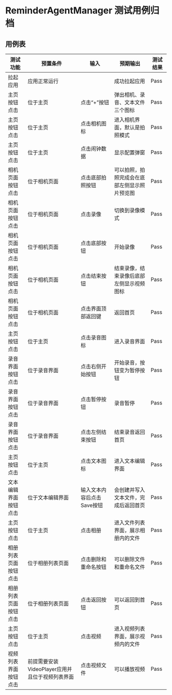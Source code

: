 # ReminderAgentManager 测试用例归档

## 用例表

|测试功能|预置条件|输入|预期输出|测试结果|
|--------------------------------|--------------------------------|--------------------------------|--------------------------------|--------------------------------|
|拉起应用|	 应用正常运行|		|成功拉起应用|Pass|
|主页按钮点击|	位于主页|     点击“+”按钮|弹出相机、录音、文本文件三个图标|Pass|
|主页按钮点击|	位于主页|     点击相机图标|  进入相机界面，默认是拍照模式 |Pass|
|主页按钮点击|	位于主页|   点击闹钟数据|	显示配置弹窗|Pass|
|相机页面按钮点击|	位于相机页面|		点击底部拍照按钮|可以拍照，拍照完成会在底部左侧显示照片预览图|Pass|
|相机页面按钮点击|	位于相机页面|   点击录像|  切换到录像模式 |Pass|
|相机页面按钮点击|	位于相机页面|		点击底部按钮|开始录像|Pass|
|相机页面按钮点击|	位于相机页面|		点击结束按钮|结束录像，结束录像后底部左侧显示视频图标|Pass|
|相机页面按钮点击|	位于相机页面|   点击界面顶部返回键|	返回首页|Pass|
|主页按钮点击|	位于主页|		点击录音图标|进入录音界面|Pass|
|录音界面按钮点击|	位于录音界面|   点击右侧开始按钮|  开始录音，按钮变为暂停按钮 |Pass|
|录音界面按钮点击|	位于录音界面|		点击暂停按钮|录音暂停|Pass|
|录音界面按钮点击|	位于录音界面|		点击左侧结束按钮|结束录音返回首页|Pass|
|主页按钮点击|	位于主页|   点击文本图标|  进入文本编辑界面 |Pass|
|文本编辑界面按钮点击|	    位于文本编辑界面|   输入文本内容后点击Save按钮|	会创建并写入文本文件，完成后返回首页|Pass|
|主页按钮点击|	位于主页|		点击相册|进入文件列表界面，展示相册内的文件|Pass|
|相册列表页面按钮点击|	位于相册列表页面|		点击删除和重命名按钮|可以删除文件和重命名文件|Pass|
|相册列表页面按钮点击|	位于相册列表页面|		点击返回按钮|可以返回到首页|Pass|
|主页按钮点击|	位于主页|		点击视频|进入视频列表界面，展示视频内的文件|Pass|
|视频列表界面按钮点击|	前提需要安装VideoPlayer应用并且位于视频列表界面|		点击视频文件|可以播放视频|Pass|
